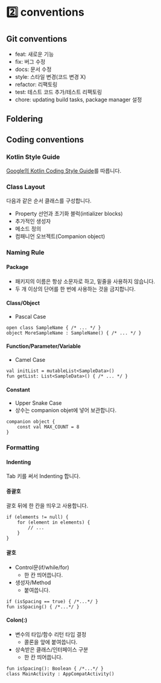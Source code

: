# 2️⃣ conventions

## Git conventions

- feat: 새로운 기능
- fix: 버그 수정
- docs: 문서 수정
- style: 스타일 변경(코드 변경 X)
- refactor: 리팩토링
- test: 테스트 코드 추가/테스트 리팩토링
- chore: updating build tasks, package manager 설정


## Foldering



## Coding conventions

### Kotlin Style Guide
[Google의 Kotlin Coding Style Guide](https://developer.android.com/kotlin/style-guide)를 따릅니다.

### Class Layout
다음과 같은 순서 클래스를 구성합니다.
- Property 선언과 초기화 블럭(intializer blocks)
- 추가적인 생성자
- 메소드 정의
- 컴패니언 오브젝트(Companion object)

### Naming Rule
#### Package
- 패키지의 이름은 항상 소문자로 하고, 밑줄을 사용하지 않습니다.
- 두 개 이상의 단어를 한 번에 사용하는 것을 금지합니다.

#### Class/Object
- Pascal Case
```
open class SampleName { /* ... */ }
object MoreSampleName : SampleName() { /* ... */ }
```

#### Function/Parameter/Variable
- Camel Case
```
val initList = mutableList<SampleData>()
fun getList: List<SampleData>() { /* ... */ }
```
#### Constant
- Upper Snake Case
- 상수는 companion objet에 넣어 보관합니다.
```
companion object {
    const val MAX_COUNT = 8
}
```

### Formatting
#### Indenting
Tab 키를 써서 Indenting 합니다.

#### 중괄호
괄호 뒤에 한 칸을 띄우고 사용합니다.
```
if (elements != null) {
    for (element in elements) {
        // ...
    }
}
```

#### 괄호
- Control문(if/while/for)
    - 한 칸 띄어씁니다.
- 생성자/Method
    - 붙여씁니다.
```
if (isSpacing == true) { /*...*/ }
fun isSpacing() { /*...*/ }
```

#### Colon(:)
- 변수의 타입/함수 리턴 타입 결정
    - 콜론을 앞에 붙여씁니다. 
- 상속받은 클래스/인터페이스 구분
    - 한 칸 띄어씁니다.
```
fun isSpacing(): Boolean { /*...*/ }
class MainActivity : AppCompatActivity()
```

